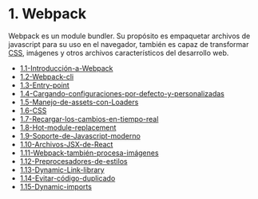 # 1. Webpack

Webpack es un module bundler. Su propósito es empaquetar archivos de javascript para su uso en el navegador, también es capaz de transformar [CSS](../HtmlYCss/1.-HTML-y-CSS.md), imágenes y otros archivos característicos del desarrollo web. 

[comment]:STARTING_GENERATED_TOC

* [1.1-Introducción-a-Webpack](<./content/1.1-Introducción-a-Webpack.md>)
* [1.2-Webpack-cli](<./content/1.2-Webpack-cli.md>)
* [1.3-Entry-point](<./content/1.3-Entry-point.md>)
* [1.4-Cargando-configuraciones-por-defecto-y-personalizadas](<./content/1.4-Cargando-configuraciones-por-defecto-y-personalizadas.md>)
* [1.5-Manejo-de-assets-con-Loaders](<./content/1.5-Manejo-de-assets-con-Loaders.md>)
* [1.6-CSS](<./content/1.6-CSS.md>)
* [1.7-Recargar-los-cambios-en-tiempo-real](<./content/1.7-Recargar-los-cambios-en-tiempo-real.md>)
* [1.8-Hot-module-replacement](<./content/1.8-Hot-module-replacement.md>)
* [1.9-Soporte-de-Javascript-moderno](<./content/1.9-Soporte-de-Javascript-moderno.md>)
* [1.10-Archivos-JSX-de-React](<./content/1.10-Archivos-JSX-de-React.md>)
* [1.11-Webpack-también-procesa-imágenes](<./content/1.11-Webpack-también-procesa-imágenes.md>)
* [1.12-Preprocesadores-de-estilos](<./content/1.12-Preprocesadores-de-estilos.md>)
* [1.13-Dynamic-Link-library](<./content/1.13-Dynamic-Link-library.md>)
* [1.14-Evitar-código-duplicado](<./content/1.14-Evitar-código-duplicado.md>)
* [1.15-Dynamic-imports](<./content/1.15-Dynamic-imports.md>)

[comment]:ENDING_GENERATED_TOC
